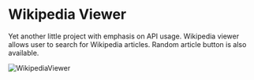 # Wikipedia Viewer

Yet another little project with emphasis on API usage.
Wikipedia viewer allows user to search for Wikipedia articles. Random article button is also available.

![WikipediaViewer](http://imgur.com/9fJQqrn.png)
